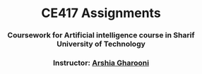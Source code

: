
<h1 align="center">
  <br>
  CE417 Assignments
  <br>
</h1>

<h3 align="center">Coursework for Artificial intelligence course in Sharif University of Technology</h3>
<h3 align="center">Instructor: <a href="https://github.com/Ars030203" target="_blank">Arshia Gharooni</a></h4>
